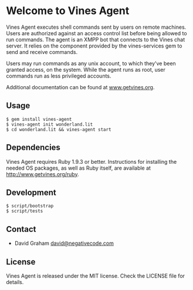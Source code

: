 # Welcome to Vines Agent

Vines Agent executes shell commands sent by users on remote machines. Users are
authorized against an access control list before being allowed to run commands.
The agent is an XMPP bot that connects to the Vines chat server. It relies on
the component provided by the vines-services gem to send and receive commands.

Users may run commands as any unix account, to which they've been granted access,
on the system. While the agent runs as root, user commands run as less privileged
accounts.

Additional documentation can be found at www.getvines.org.

## Usage

```
$ gem install vines-agent
$ vines-agent init wonderland.lit
$ cd wonderland.lit && vines-agent start
```

## Dependencies

Vines Agent requires Ruby 1.9.3 or better. Instructions for installing the
needed OS packages, as well as Ruby itself, are available at
http://www.getvines.org/ruby.

## Development

```
$ script/bootstrap
$ script/tests
```

## Contact

* David Graham <david@negativecode.com>

## License

Vines Agent is released under the MIT license. Check the LICENSE file for details.
